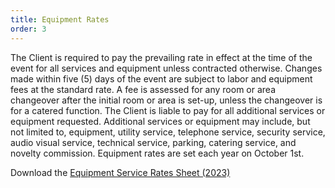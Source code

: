 ```yaml
---
title: Equipment Rates
order: 3
---
```


The Client is required to pay the prevailing rate in effect at the time of the event for all services and
equipment unless contracted otherwise. Changes made within five (5) days of the event are subject to labor and equipment fees at the standard rate. A fee is assessed for any room or area changeover after the initial room or area is set-up, unless the changeover is for a catered function. The Client is liable to pay for all additional services or equipment requested. Additional services or equipment may include, but not limited to, equipment, utility service, telephone service, security service, audio visual service, technical service, parking, catering service, and novelty commission. Equipment rates are set each year on October 1st. 

Download the [Equipment Service Rates Sheet (2023)](https://assets.austinconventioncenter.com/2023/ACC_Equipment_Services_FY2023_v2.pdf)
